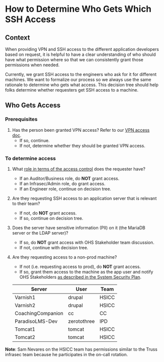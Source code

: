 # How to Determine Who Gets Which SSH Access

## Context

When providing VPN and SSH access to the different application developers based on request, it is helpful to have a clear understanding of who should have what permission where so that we can consistently grant those permissions when needed.

Currently, we grant SSH access to the engineers who ask for it for different machines. We want to formalize our process so we always use the same rationale to determine who gets what access. This decision tree should help folks determine whether requesters get SSH access to a machine.

## Who Gets Access

### Prerequisites

1. Has the person been granted VPN access? Refer to our [VPN access doc](https://github.com/OHS-Hosting-Infrastructure/infrastructure/blob/9b5029af6606b355bd671e485dc7e1023241cbb4/docs/how-we-work/vpn-access-list.md).
    * If so, continue.
    * If not, determine whether they should be granted VPN access.

### To determine access

1. What [role in terms of the access control](https://github.com/OHS-Hosting-Infrastructure/infrastructure/blob/9b5029af6606b355bd671e485dc7e1023241cbb4/docs/adr/0004-access-controls.md) does the requester have?
    * If an Auditor/Business role, do **NOT** grant access.
    * If an Infrasec/Admin role, do grant access.
    * If an Engineer role, continue on decision tree.
1. Are they requesting SSH access to an application server that is relevant to their team?
    * If not, do **NOT** grant access.
    * If so, continue on decision tree.
1. Does the server have sensitive information (PII) on it (the MariaDB server or the LDAP server)?
    * If so, do **NOT** grant access with OHS Stakeholder team discussion.
    * If not, continue with decision tree.
1. Are they requesting access to a non-prod machine?
    * If not (i.e. requesting access to prod), do **NOT** grant access.
    * If so, grant them access to the machine as the app user and notify OHS Stakeholders [as described in the System Security Plan](https://app.box.com/file/818459519857?s=vx32bq6mpns73cq2mbmrdkoj1qjhnfpq).

    | Server            | User        | Team  |
    |-------------------|-------------|-------|
    | Varnish1          | drupal      | HSICC |
    | Varnish2          | drupal      | HSICC |
    | CoachingCompanion | cc          | CC    |
    | ParadisoLMS-Dev   | zerotothree | IPD   |
    | Tomcat1           | tomcat      | HSICC |
    | Tomcat2           | tomcat      | HSICC |


**Note**: Sam Nevares on the HSICC team has permissions similar to the Truss infrasec team because he participates in the on-call rotation.
